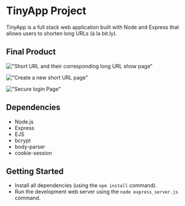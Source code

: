 # TinyApp Project

TinyApp is a full stack web application built with Node and Express that allows users to shorten long URLs (à la bit.ly).

## Final Product

!["Short URL and their corresponding long URL show page"](https://github.com/foresightJ/tinyapp/blob/master/docs/urls_page.png)

!["Create a new short URL page"](https://github.com/foresightJ/tinyapp/blob/master/docs/create_url_page.png)

!["Secure login Page"](https://github.com/foresightJ/tinyapp/blob/master/docs/login_prompt.png)

## Dependencies

- Node.js
- Express
- EJS
- bcrypt
- body-parser
- cookie-session

## Getting Started

- Install all dependencies (using the `npm install` command).
- Run the development web server using the `node express_server.js` command.
